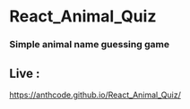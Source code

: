 # React_Animal_Quiz

### Simple animal name guessing game
## Live :
https://anthcode.github.io/React_Animal_Quiz/
